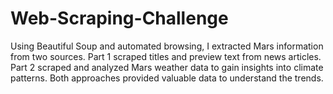 # Web-Scraping-Challenge
Using Beautiful Soup and automated browsing, I extracted Mars information from two sources. Part 1 scraped titles and preview text from news articles. Part 2 scraped and analyzed Mars weather data to gain insights into climate patterns. Both approaches provided valuable data to understand the trends.
